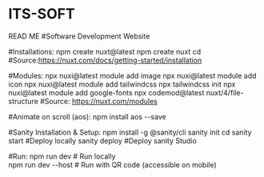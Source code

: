 # ITS-SOFT

READ ME 
#Software Development Website

#Installations:
npm create nuxt@latest
npm create nuxt <project-name>
cd <project-name>
#Source:https://nuxt.com/docs/getting-started/installation

#Modules:
npx nuxi@latest module add image
npx nuxi@latest module add icon
npx nuxi@latest module add tailwindcss
npx tailwindcss init
npx nuxi@latest module add google-fonts
npx codemod@latest nuxt/4/file-structure
#Source: https://nuxt.com/modules

#Animate on scroll (aos):
npm install aos --save

#Sanity Installation & Setup:
npm install -g @sanity/cli
sanity init
cd <sanity-project-folder>
sanity start #Deploy locally
sanity deploy #Deploy sanity Studio

#Run:
npm run dev   # Run locally  
npm run dev --host   # Run with QR code (accessible on mobile)
